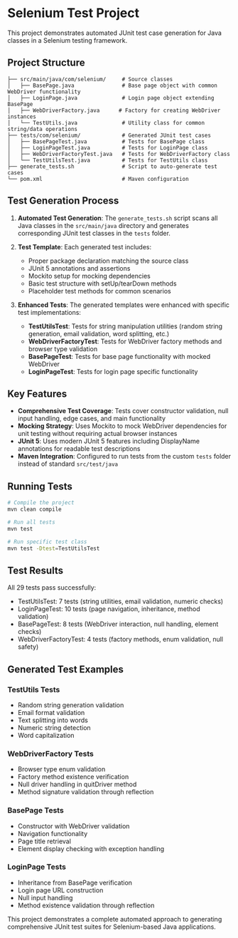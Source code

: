 # Selenium Test Project

This project demonstrates automated JUnit test case generation for Java classes in a Selenium testing framework.

## Project Structure

```
├── src/main/java/com/selenium/     # Source classes
│   ├── BasePage.java               # Base page object with common WebDriver functionality
│   ├── LoginPage.java              # Login page object extending BasePage
│   ├── WebDriverFactory.java      # Factory for creating WebDriver instances
│   └── TestUtils.java              # Utility class for common string/data operations
├── tests/com/selenium/             # Generated JUnit test cases
│   ├── BasePageTest.java           # Tests for BasePage class
│   ├── LoginPageTest.java          # Tests for LoginPage class
│   ├── WebDriverFactoryTest.java   # Tests for WebDriverFactory class
│   └── TestUtilsTest.java          # Tests for TestUtils class
├── generate_tests.sh               # Script to auto-generate test cases
└── pom.xml                         # Maven configuration
```

## Test Generation Process

1. **Automated Test Generation**: The `generate_tests.sh` script scans all Java classes in the `src/main/java` directory and generates corresponding JUnit test classes in the `tests` folder.

2. **Test Template**: Each generated test includes:
   - Proper package declaration matching the source class
   - JUnit 5 annotations and assertions
   - Mockito setup for mocking dependencies
   - Basic test structure with setUp/tearDown methods
   - Placeholder test methods for common scenarios

3. **Enhanced Tests**: The generated templates were enhanced with specific test implementations:
   - **TestUtilsTest**: Tests for string manipulation utilities (random string generation, email validation, word splitting, etc.)
   - **WebDriverFactoryTest**: Tests for WebDriver factory methods and browser type validation
   - **BasePageTest**: Tests for base page functionality with mocked WebDriver
   - **LoginPageTest**: Tests for login page specific functionality

## Key Features

- **Comprehensive Test Coverage**: Tests cover constructor validation, null input handling, edge cases, and main functionality
- **Mocking Strategy**: Uses Mockito to mock WebDriver dependencies for unit testing without requiring actual browser instances
- **JUnit 5**: Uses modern JUnit 5 features including DisplayName annotations for readable test descriptions
- **Maven Integration**: Configured to run tests from the custom `tests` folder instead of standard `src/test/java`

## Running Tests

```bash
# Compile the project
mvn clean compile

# Run all tests
mvn test

# Run specific test class
mvn test -Dtest=TestUtilsTest
```

## Test Results

All 29 tests pass successfully:
- TestUtilsTest: 7 tests (string utilities, email validation, numeric checks)
- LoginPageTest: 10 tests (page navigation, inheritance, method validation)
- BasePageTest: 8 tests (WebDriver interaction, null handling, element checks)
- WebDriverFactoryTest: 4 tests (factory methods, enum validation, null safety)

## Generated Test Examples

### TestUtils Tests
- Random string generation validation
- Email format validation
- Text splitting into words
- Numeric string detection
- Word capitalization

### WebDriverFactory Tests
- Browser type enum validation
- Factory method existence verification
- Null driver handling in quitDriver method
- Method signature validation through reflection

### BasePage Tests
- Constructor with WebDriver validation
- Navigation functionality
- Page title retrieval
- Element display checking with exception handling

### LoginPage Tests
- Inheritance from BasePage verification
- Login page URL construction
- Null input handling
- Method existence validation through reflection

This project demonstrates a complete automated approach to generating comprehensive JUnit test suites for Selenium-based Java applications.